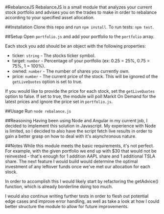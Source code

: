 #RebalanceJS
RebalanceJS is a small module that analyzes your current stock portfolio and advises you on the trades to make in order to rebalance according to your specified asset allocation.

##Installation
Clone this repo and run `npm install`.
To run tests: `npm test`.

##Setup
Open `portfolio.js` and add your portfolio to the `portfolio` array.

Each stock you add should be an object with the following properties:

* ticker: `string` - The stocks ticker symbol.
* target: `number` - Percentage of your portfolio (ex: 0.25 = 25%, 0.75 = 75%, 1 = 100%).
* owned: `number` - The number of shares you currently own.
* price: `number` - The current price of the stock. This will be ignored of the `getLiveQuotes` option is set to true.

If you would like to provide the price for each stock, set the `getLiveQuotes` option to false. If set to true, the module will poll Markit On Demand for the latest prices and ignore the price set in `portfolio.js`.

##Usage
Run `node rebalance.js`

##Reasoning
Having been using Node and Angular in my current job, I decided to implement this solution in Javascript. My experience with Node is limited, so I decided to also have the script fetch live results in order to gain a better grasp on how to deal with it's asynchronous nature.

##Notes
While this module meets the basic requirements, it's not perfect. For example, with the given portfolio we end up with $30 that would not be reinvested - that's enough for 1 addition AAPL share and 1 additional TSLA share. The next feature I would build would determine the optimal investment of any leftover funds once we've met our allocation for each stock.

In order to accomplish this I would likely start by refactoring the getAdvice() function, which is already borderline doing too much.

I would also continue writing further tests in order to flesh out potential edge cases and improve error handling, as well as take a look at how I could better structure the module to allow for future improvements.